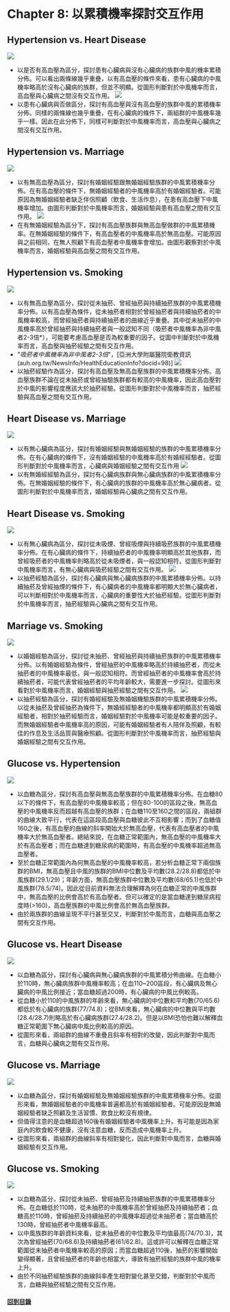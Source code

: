 # Chapter 8: 以累積機率探討交互作用
## Hypertension vs. Heart Disease
![](https://i.imgur.com/TtbJwhK.png)
* 以是否有高血壓為區分，探討患有心臟病與沒有心臟病的族群中風的機率累積分佈。可以看出兩條線幾乎重疊，以有高血壓的條件來看，患有心臟病的中風機率略高於沒有心臟病的族群，但並不明顯。從圖形判斷對於中風機率而言，高血壓與心臟病之間沒有交互作用。
![](https://i.imgur.com/vp4eWv4.png)
* 以患有心臟病與否做區分，探討有高血壓與沒有高血壓的族群中風的累積機率分佈。同樣的兩條線也幾乎重疊，在有心臟病的條件下，兩組群的中風機率幾乎一樣。因此在此分佈下，同樣可判斷對於中風機率而言，高血壓與心臟病之間沒有交互作用。
<p style="page-break-before: always">

## Hypertension vs. Marriage
![](https://i.imgur.com/fBCr5kh.png)
* 以有無高血壓為區分，探討有婚姻經驗跟無婚姻經驗族群的中風累積機率分佈。在有高血壓的條件下，無婚姻經驗者的中風機率高於有婚姻經驗者。可能原因為無婚姻經驗者缺乏伴侶照顧（飲食、生活作息），在患有高血壓下中風機率增加。由圖形判斷對於中風機率而言，婚姻經驗與患有高血壓之間有交互作用。
![](https://i.imgur.com/EtBLNT8.png)
* 在有無婚姻經驗為區分下，探討有高血壓族群與無高血壓做群的中風累積機率。在無婚姻經驗的條件下，有高血壓者的中風機率高於無高血壓。可能原因與之前相同，在無人照顧下有高血壓者中風機率會增加。由圖形觀察對於中風機率而言，婚姻經驗與高血壓之間有交互作用。
<p style="page-break-before: always">


## Hypertension vs. Smoking
![](https://i.imgur.com/wQS2mMD.png)
* 以有無高血壓為區分，探討從未抽菸、曾經抽菸與持續抽菸族群的中風累積機率分佈。以有高血壓為條件，從未抽菸者相對於曾經抽菸者與持續抽菸者的中風機率較高，而曾經抽菸者與持續抽菸者的曲線近乎重疊。其中從未抽菸的中風機率高於曾經抽菸與持續抽菸者與一般認知不同（吸菸者中風機率為非中風者2-3倍*），可能要考慮高血壓是否為較重要的因子。從圖中判斷對於中風機率而言，高血壓與抽菸經驗之間有交互作用。
* "*吸菸者中風機率為非中風者2-3倍*"，[亞洲大學附屬醫院衛教資訊(auh.org.tw/NewsInfo/HealthEducationInfo?docid=98)]
![](https://i.imgur.com/5OdJ0b6.png)
* 以抽菸經驗作為區分，探討有高血壓及無高血壓族群的中風累積機率分佈。高血壓族群不論在從未抽菸或曾經抽驗族群都有較高的中風機率，因此高血壓對於中風的影響程度應該大於抽菸經驗。從圖形判斷對於中風機率而言，抽菸經驗與高血壓之間有交互作用。
<p style="page-break-before: always">


## Heart Disease vs. Marriage
![](https://i.imgur.com/YiynZyC.png)
* 以有無心臟病為區分，探討有婚姻經驗與無婚姻經驗的族群的中風累積機率分佈。在有心臟病的條件下，沒有婚姻經驗的中風機率高於有婚經經驗者。從圖形判斷對於中風機率而言，心臟病與婚姻經驗之間有交互作用
![](https://i.imgur.com/1Wqs7wZ.png)
* 以有無婚經經驗為區分，探討有心臟病族群與無心臟病族群的中風累積機率分佈。在無婚姻經驗的條件下，有心臟病的族群的中風機率高於無心臟病者。從圖形判斷對於中風機率而言，婚姻經驗與心臟病之間有交互作用。
<p style="page-break-before: always">


## Heart Disease vs. Smoking
![](https://i.imgur.com/RCetdPB.png)
* 以有無心臟病為區分，探討從未吸煙、曾經吸煙與持續吸菸族群的中風累積機率分佈。在有心臟病的條件下，持續抽菸者的中風機率明顯高於其他族群，而曾經吸菸者的中風機率則略高於從未吸煙者，與一般認知相符。從圖形判斷對中風機率而言，有無心臟病與吸菸經驗之間有交互作用。
![](https://i.imgur.com/WnsvCQg.png)
* 以抽菸經驗為區分，探討有心臟病與無心臟病族群的中風累積機率分佈。以持續抽菸及曾經抽煙的條件下，有心臟病者的中風機率都明顯大於無心臟病者，可以判斷相對於中風機率而言，心臟病的重要性大於抽菸經驗。從圖形判斷對於中風機率而言，抽菸經驗與心臟病之間有交互作用。
<p style="page-break-before: always">


## Marriage vs. Smoking
![](https://i.imgur.com/dFHjy9b.png)
* 以婚姻經驗為區分，探討從未抽菸、曾經抽菸與持續抽菸族群的中風累積機率分佈。以有婚姻經驗為條件，曾經抽菸的中風機率略高於持續抽菸者，而從未抽菸者的中風機率最低，與一般認知相符。而曾經抽菸者的中風機率會高於持續抽菸者，可能代表曾經抽菸者的平均年齡較大，需要進一步探討。從圖形來看對於中風機率而言，婚姻經驗與抽菸經驗之間有交互作用。
![](https://i.imgur.com/fBFic1G.png)
* 以抽菸經驗為區分，探討有婚經經驗及無婚姻機驗族群的中風累積機率分佈。以從未抽菸及曾經抽菸為條件下，無婚經經驗者的中風機率都明顯高於有婚姻經驗者，相對於抽菸經驗而言，婚姻經驗對於中風機率可能是較重要的因子。而無婚姻經驗者中風機率高的原因，可能有婚姻經驗者有人陪伴及照顧，有較佳的作息及生活品質與醫療照顧。從圖形判斷對於中風機率而言，抽菸經驗與婚姻經驗之間有交互作用。
<p style="page-break-before: always">


## Glucose vs. Hypertension
![](https://i.imgur.com/kUH8UfZ.png)
* 以血糖為區分，探討有高血壓與無高血壓族群的中風累積機率分佈。在血糖80以下的條件下，有高血壓的中風機率較高；但在80-100的區段之後，無高血壓的中風機率反而超越有高血壓的族群；在血糖110至160之間的區段，兩組群的曲線大致平行，代表在這區段高血壓與血糖彼此不互相影響；而到了血糖值160之後，有高血壓的曲線的斜率開始大於無高血壓，代表有高血壓者的中風機率大於無高血壓者。總結來說，在血糖正常範圍內，無高血壓的中風機率大於有高血壓者；而在血糖達到糖尿病的範圍時，有高血壓的中風機率超過無高血壓者。
* 至於血糖正常範圍內為何無高血壓的中風機率較高，若分析血糖正常下兩個族群的BMI，無高血壓且中風的族群的BMI中位數及平均數(28.2/28.8)都低於中風族群(29.1/29)；年齡方面，無高血壓族群中位數及平均數(68/65.1)也低於中風族群(78.5/74)。因此從目前資料無法合理解釋為何在血糖正常的中風族群中，無高血壓的比例會高於有高血壓者。但可以確定的是當血糖達到糖尿病程度時(>160)，高血壓族群的中風比例會高於無高血壓族群。
* 由於兩族群的曲線呈現不平行甚至交叉，判斷對於中風而言，血糖與高血壓之間有交互作用。
<p style="page-break-before: always">

## Glucose vs. Heart Disease
![](https://i.imgur.com/8ePZFmk.png)
* 以血糖為區分，探討有心臟病與無心臟病族群的中風累積分佈曲線。在血糖小於110時，無心臟病族群中風機率較高；在血110~200區段，有心臟病及無心臟病的中風比例接近；當血糖超過200時，有心臟病的中風比例較高。
* 從血糖小於110的中風族群的年齡來看，無心臟病的中位數和平均數(70/65.6)都低於有心臟病的族群(77/74.8)；從BMI來看，無心臟病的中位數與平均數(28.4/28.7)則略高於有心臟病族群(27.4/28.2)。但是以BMI恐怕也難以解釋血糖正常範圍下無心臟病中風比例較高的原因。
* 從圖形來看，兩組群的曲線不重疊且斜率有相對的改變，因此判斷對中風而言，血糖與心臟病之間有交互作用。

## Glucose vs. Marriage
![](https://i.imgur.com/cZ5tQlH.png)
* 以血糖為區分，探討有婚姻經驗及無婚姻經驗族群的中風累積機率分佈。從圖形來看，無婚姻經驗者的中風機率普遍都高於有婚姻經驗者。可能原因是無婚姻經驗者缺乏照顧及生活習慣、飲食比較沒有規律。
* 但值得注意的是血糖超過160後有婚姻經驗者中風機率上升。有可能是因為家庭內的飲食較不健康，沒有注意血糖，反而造成中風機率上升。
* 從圖形來看，兩組群的曲線斜率有相對變化，因此判斷對中風而言，血糖與婚姻經驗有交互作用。

## Glucose vs. Smoking
![](https://i.imgur.com/4bbkIVX.png)
* 以血糖為區分，探討從未抽菸、曾經抽菸及持續抽菸族群的中風累積機率分佈。在血糖低於110時，從未抽菸的中風機率高於曾經抽菸及持續抽菸者；血糖高於110時，曾經抽菸及持續抽菸的中風機率超過從未抽菸者；當血糖高於130時，曾經抽菸者中風機率最高。
* 以中風族群的年齡資料來看，從未抽菸者的中位數及平均值最高(74/70.3)，其次為曾經抽菸(70/68.6)及持續抽菸者(61/62.8)。這或許可以解釋在血糖正常範圍從未抽菸者中風機率較高的原因；而當血糖超過110後，抽菸的影響開始變得顯著，且曾經抽菸者的年齡也相當大，導致有抽菸經驗的族群中風的機率上升。
* 由於不同抽菸經驗族群的曲線斜率產生相對變化甚至交錯，判斷對於中風而言，血糖與抽菸經驗之間有交互作用。

#### [回到目錄](./tablecontent.md)    
<p style="page-break-before: always">